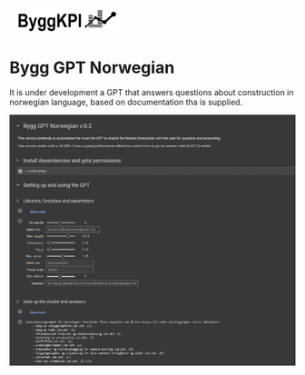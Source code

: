 <img src="Documents/Logo Black.png" alt="ByggKPI Logo" style="width: 200px" />  

# Bygg GPT Norwegian

It is under development a GPT that answers questions about construction in norwegian language, based on documentation tha is supplied. 

<img src="Documents/Bygg GPT Norwegian.png" alt="Bygg GPT" style="width: 1000px" /> 